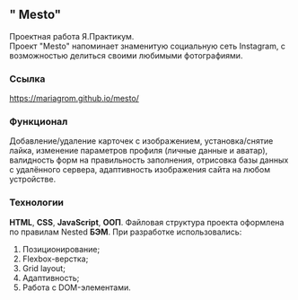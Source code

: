 ## " Mesto"
Проектная работа Я.Практикум.  
Проект "Mesto" напоминает знаменитую социальную сеть Instagram, с возможностью делиться своими любимыми фотографиями.

### Ссылка
https://mariagrom.github.io/mesto/

### Функционал
Добавление/удаление карточек с изображением, установка/снятие лайка, изменение параметров профиля (личные данные и аватар), валидность форм на правильность заполнения, отрисовка базы данных с удалённого сервера,
адаптивность изображения сайта на любом устройстве. 

### Технологии
**HTML**, **CSS**, **JavaScript**, **ООП**.
Файловая структура проекта оформлена по правилам Nested **БЭМ**.
При разработке использовались:
1. Позиционирование;
2. Flexbox-верстка;
3. Grid layout;
4. Адаптивность;
5. Работа с DOM-элементами.
